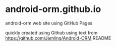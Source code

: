 android-orm.github.io
=====================

android-orm web site using GitHub Pages

quickly created using Github using text from https://github.com/Jamling/Android-ORM README

